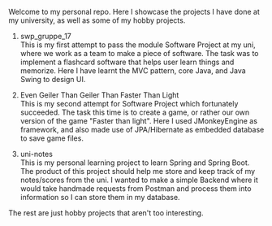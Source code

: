 Welcome to my personal repo. Here I showcase the projects I have done at my university, as well as some of my hobby projects.

1. swp_gruppe_17\
   This is my first attempt to pass the module Software Project at my uni, where we work as a team to make a piece of software. The task was to implement a flashcard software that helps user learn things and memorize. Here I have learnt the MVC pattern, core Java, and Java Swing to design UI.

2. Even Geiler Than Geiler Than Faster Than Light\
   This is my second attempt for Software Project which fortunately succeeded. The task this time is to create a game, or rather our own version of the game "Faster than light". Here I used JMonkeyEngine as framework, and also made use of JPA/Hibernate as embedded database to save game files.

3. uni-notes\
   This is my personal learning project to learn Spring and Spring Boot. The product of this project should help me store and keep track of my notes/scores from the uni. I wanted to make a simple Backend where it would take handmade requests from Postman and process them into information so I can store them in my database.

The rest are just hobby projects that aren't too interesting.
